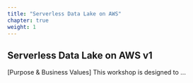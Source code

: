 ```yaml
---
title: "Serverless Data Lake on AWS"
chapter: true
weight: 1
---
```


## Serverless Data Lake on AWS v1

[Purpose & Business Values] This workshop is designed to ... 
